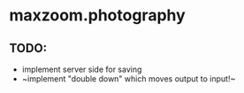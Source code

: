 # maxzoom.photography

## TODO:

- implement server side for saving
- ~implement "double down" which moves output to input!~
